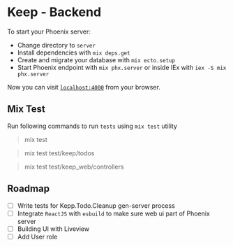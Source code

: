 # Keep -  Backend

To start your Phoenix server:

  * Change directory to `server`
  * Install dependencies with `mix deps.get`
  * Create and migrate your database with `mix ecto.setup`
  * Start Phoenix endpoint with `mix phx.server` or inside IEx with `iex -S mix phx.server`

Now you can visit [`localhost:4000`](http://localhost:4000) from your browser.


## Mix Test

Run following commands to run `tests` using `mix test` utility

> mix test

> mix test test/keep/todos

> mix test test/keep_web/controllers

## Roadmap

- [ ] Write tests for Kepp.Todo.Cleanup gen-server process
- [ ] Integrate `ReactJS` with `esbuild` to make sure web ui part of Phoenix server
- [ ] Building UI with Liveview
- [ ] Add User role